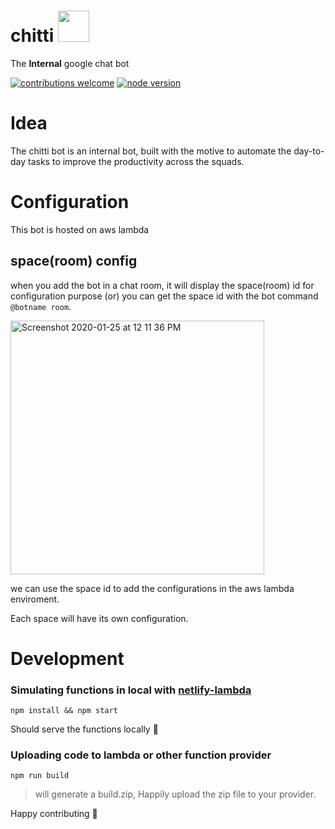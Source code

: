 # chitti <img src="https://user-images.githubusercontent.com/14071264/69639773-270ac980-1083-11ea-88a2-61675321cb4a.png" height="50px" width="50px">
The **Internal** google chat bot

[![contributions welcome](https://img.shields.io/badge/contributions-welcome-brightgreen.svg?style=flat)](https://github.com/prakash-chokalingam/chitti/issues)
[![node version](https://img.shields.io/badge/node-%3E=12-brightgreen.svg?style=flat)](https://github.com/prakash-chokalingam/chitti/issues)



# Idea
The chitti bot is an internal bot, built with the motive to automate the day-to-day tasks to improve the productivity across the squads.

# Configuration
This bot is hosted on aws lambda

## space(room) config
when you add the bot in a chat room, it will
display the space(room) id for configuration purpose (or) you can get the space id with the bot command `@botname room`.

<img width="406" alt="Screenshot 2020-01-25 at 12 11 36 PM" src="https://user-images.githubusercontent.com/14071264/73117471-189a3a80-3f6c-11ea-97e5-4b63ad2b8b75.png">

we can use the space id to add the configurations in the aws lambda enviroment.

Each space will have its own configuration.

# Development

### Simulating functions in local with [netlify-lambda](https://github.com/netlify/netlify-lambda)

    npm install && npm start

Should serve the functions locally 🚀

### Uploading code to lambda or other function provider
    npm run build

  > will generate a build.zip, Happily upload the zip file to your provider.

Happy contributing 🎉
